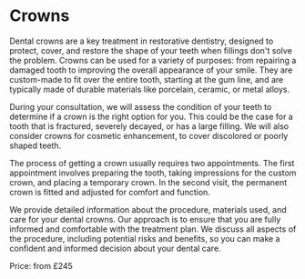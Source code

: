 # Crowns

Dental crowns are a key treatment in restorative dentistry, designed to protect, cover, and restore the shape of your teeth when fillings don't solve the problem. Crowns can be used for a variety of purposes: from repairing a damaged tooth to improving the overall appearance of your smile. They are custom-made to fit over the entire tooth, starting at the gum line, and are typically made of durable materials like porcelain, ceramic, or metal alloys.

During your consultation, we will assess the condition of your teeth to determine if a crown is the right option for you. This could be the case for a tooth that is fractured, severely decayed, or has a large filling. We will also consider crowns for cosmetic enhancement, to cover discolored or poorly shaped teeth.

The process of getting a crown usually requires two appointments. The first appointment involves preparing the tooth, taking impressions for the custom crown, and placing a temporary crown. In the second visit, the permanent crown is fitted and adjusted for comfort and function.

We provide detailed information about the procedure, materials used, and care for your dental crowns. Our approach is to ensure that you are fully informed and comfortable with the treatment plan. We discuss all aspects of the procedure, including potential risks and benefits, so you can make a confident and informed decision about your dental care.

Price: from £245



